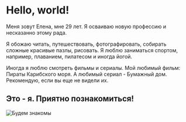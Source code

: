 # Hello, world!

Меня зовут Елена, мне 29 лет. Я осваиваю новую профессию и несказанно этому рада. 

Я обожаю читать, путешествовать, фотографировать, собирать сложные красивые пазлы, рисовать. Я люблю заниматься спортом, например, плаванием, пилатесом и иногда йогой. 

Иногда я люблю смотреть фильмы и сериалы. Мой любимый фильм: Пираты Карибского моря. А любимый сериал - Бумажный дом. Рекомендую, если вы еще не видели их.

## Это - я. Приятно познакомиться!

![Будем знакомы](Kargina.jpg)
